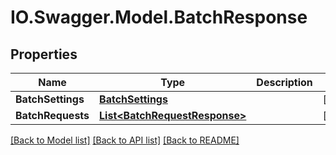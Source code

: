 # IO.Swagger.Model.BatchResponse
## Properties

Name | Type | Description | Notes
------------ | ------------- | ------------- | -------------
**BatchSettings** | [**BatchSettings**](BatchSettings.md) |  | [optional] 
**BatchRequests** | [**List&lt;BatchRequestResponse&gt;**](BatchRequestResponse.md) |  | [optional] 

[[Back to Model list]](../README.md#documentation-for-models) [[Back to API list]](../README.md#documentation-for-api-endpoints) [[Back to README]](../README.md)

